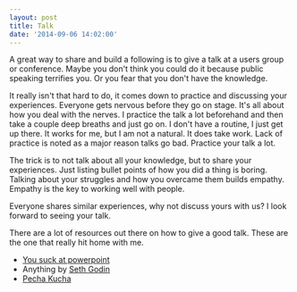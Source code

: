 ```yaml
---
layout: post
title: Talk
date: '2014-09-06 14:02:00'
---
```


<p>A great way to share and build a following is to give a talk at a users group or conference. Maybe you don't think you could do it because public speaking terrifies you. Or you fear that you don't have the knowledge. </p>

<p>It really isn't that hard to do, it comes down to practice and discussing your experiences. Everyone gets nervous before they go on stage. It's all about how you deal with the nerves. I practice the talk a lot beforehand and then take a couple deep breaths and just go on. I don't have a routine, I just get up there. It works for me, but I am not a natural. It does take work. Lack of practice is noted as a major reason talks go bad. Practice your talk a lot.  </p>

<p>The trick is to not talk about all your knowledge, but to share your experiences. Just listing bullet points of how you did a thing is boring. Talking about your struggles and how you overcame them builds empathy. Empathy is the key to working well with people.  </p>

<p>Everyone shares similar experiences, why not discuss yours with us? I look forward to seeing your talk.  </p>

<p>There are a lot of resources out there on how to give a good talk. These are the one that really hit home with me.  </p>

<ul>
<li><a href="http://www.slideshare.net/jessedee/you-suck-at-powerpoint">You suck at powerpoint</a></li>
<li>Anything by <a href="http://www.sethgodin.com/sg/">Seth Godin</a></li>
<li><a href="http://www.pechakucha.org/faq">Pecha Kucha</a></li>
</ul>